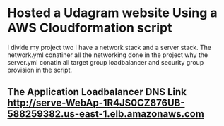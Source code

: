 # Hosted a Udagram website Using a AWS Cloudformation script

I divide my project two i have a network stack and a server stack. The network.yml conatiner all the networking done in the project why the server.yml conatin all target group loadbalancer and security group provision in the script.
## The Application Loadbalancer DNS Link http://serve-WebAp-1R4JS0CZ876UB-588259382.us-east-1.elb.amazonaws.com